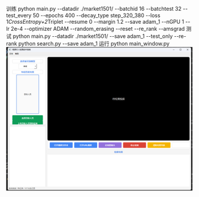 训练
python main.py --datadir ./market1501/ --batchid 16 --batchtest 32 --test_every 50 --epochs 400 --decay_type step_320_380 --loss 1*CrossEntropy+2*Triplet --resume 0 --margin 1.2 --save adam_1 --nGPU 1  --lr 2e-4 --optimizer ADAM --random_erasing --reset --re_rank --amsgrad
测试
python main.py --datadir ./market1501/ --save adam_1 --test_only --re-rank
python search.py --save adam_1
运行
python main_window.py
![示例图片](image.png)
